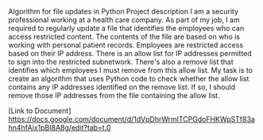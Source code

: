 Algorithm for file updates in Python
Project description
I am a security professional working at a health care company. As part of my job, I am required to regularly update a file that identifies the employees who can access restricted content. The contents of the file are based on who is working with personal patient records. Employees are restricted access based on their IP address. There is an allow list for IP addresses permitted to sign into the restricted subnetwork. There's also a remove list that identifies which employees I must remove from this allow list.
My task is to create an algorithm that uses Python code to check whether the allow list contains any IP addresses identified on the remove list. If so, I should remove those IP addresses from the file containing the allow list.



[Link to Document] https://docs.google.com/document/d/1dVpDhrWrmlTCPGdoFHKWpSTf83ahn4hfAix1pBI8A8g/edit?tab=t.0
